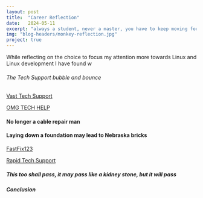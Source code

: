 ```yaml
---
layout: post
title:  "Career Reflection"
date:   2024-05-11
excerpt: "always a student, never a master, you have to keep moving forward"
img: "blog-headers/monkey-reflection.jpg" 
project: true  
---
```

 

While reflecting on the choice to focus my attention more towards Linux and Linux development I have found w
 



###### The Tech Support bubble and bounce

[Vast Tech Support](
https://www.ftc.gov/news-events/news/press-releases/2014/11/ftc-obtains-court-orders-temporarily-shutting-down-massive-tech-support-scams)

[OMG TECH HELP](
https://sg.news.yahoo.com/2014-11-20-ftc-tech-support-scam.html)









#### No longer a cable repair man 

#### Laying down a foundation may lead to Nebraska bricks 



[FastFix123](
https://www.palmbeachpost.com/story/business/2017/02/21/fast-fix-123-ban-pb/6858596007/)

[Rapid Tech Support](
https://www.courthousenews.com/fla-ag-cracking-down-on-software-spammers/)


##### This too shall pass, it may pass like a kidney stone, but it will pass 


##### Conclusion 

